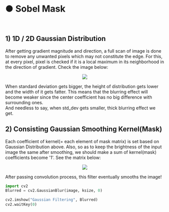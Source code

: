 <h1> ● Sobel Mask </h1>
<br>
   
## 1) 1D / 2D Gaussian Distribution
After getting gradient magnitude and direction, a full scan of image is done to remove any unwanted pixels which may not constitute the edge. For this, at every pixel, pixel is checked if it is a local maximum in its neighborhood in the direction of gradient. Check the image below:   

<p align="center"><img src="https://i0.wp.com/www.adeveloperdiary.com/wp
-content/uploads/2019/05/How-to-implement-Sobel-edge-detection-using-Python-from-scratch-adeveloperdiary.com-sobel-sobel-operator.jpg?resize=744%2C356"></img></p>      


When standard deviation gets bigger, the height of distribution gets lower and the width of it gets fatter. This means that the blurring effect will become weaker since
the center coefficient has no big difference with surrounding ones.   
And needless to say, when std_dev gets smaller, thick blurring effect we get.
        
        
## 2) Consisting Gaussian Smoothing Kernel(Mask)
Each coefficient of kernel(= each element of mask matrix) is set based on Gaussian Distribution above. Also, so as to keep the brightness of the input image the same after smoothing, we should make a sum of kernel(mask) coefficients become '1'. See the matrix below:

<p align="center"><img src="https://www.tutorialspoint.com/dip/images/sobel3.jpg"></img></p> 

After passing convolution process, this filter eventually smooths the image!

```python
import cv2
Blurred = cv2.GaussianBlur(image, ksize, 0)

cv2.imshow("Gaussian Filtering", Blurred)
cv2.waitKey(0)
```
